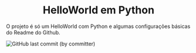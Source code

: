 <h1 align="center">HelloWorld em Python</h1>

O projeto é só um HelloWorld com Python e algumas configurações básicas do Readme do Github.

<img alt="GitHub last commit (by committer)" src="https://img.shields.io/github/last-commit/DavidLTO/HelloWorldPython">
